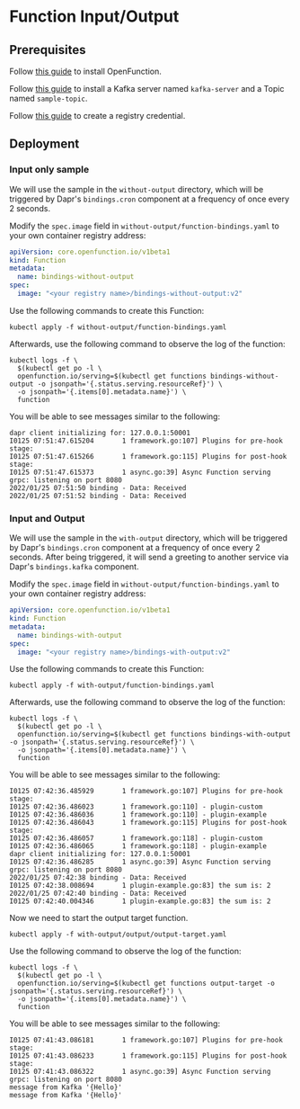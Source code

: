 # Function Input/Output

## Prerequisites

Follow [this guide](../../../Prerequisites.md#openfunction) to install OpenFunction.

Follow [this guide](../../../Prerequisites.md#kafka) to install a Kafka server named `kafka-server` and a Topic named `sample-topic`.

Follow [this guide](../../../Prerequisites.md#registry-credential) to create a registry credential.

## Deployment

### Input only sample

We will use the sample in the `without-output` directory, which will be triggered by Dapr's `bindings.cron` component at a frequency of once every 2 seconds.

Modify the `spec.image` field in `without-output/function-bindings.yaml` to your own container registry address:

```yaml
apiVersion: core.openfunction.io/v1beta1
kind: Function
metadata:
  name: bindings-without-output
spec:
  image: "<your registry name>/bindings-without-output:v2"
```

Use the following commands to create this Function:

```shell
kubectl apply -f without-output/function-bindings.yaml
```

Afterwards, use the following command to observe the log of the function:

```shell
kubectl logs -f \
  $(kubectl get po -l \
  openfunction.io/serving=$(kubectl get functions bindings-without-output -o jsonpath='{.status.serving.resourceRef}') \
  -o jsonpath='{.items[0].metadata.name}') \
  function
```

You will be able to see messages similar to the following:

```shell
dapr client initializing for: 127.0.0.1:50001
I0125 07:51:47.615204       1 framework.go:107] Plugins for pre-hook stage:
I0125 07:51:47.615266       1 framework.go:115] Plugins for post-hook stage:
I0125 07:51:47.615373       1 async.go:39] Async Function serving grpc: listening on port 8080
2022/01/25 07:51:50 binding - Data: Received
2022/01/25 07:51:52 binding - Data: Received
```

### Input and Output

We will use the sample in the `with-output` directory, which will be triggered by Dapr's `bindings.cron` component at a frequency of once every 2 seconds. After being triggered, it will send a greeting to another service via Dapr's `bindings.kafka` component. 

Modify the `spec.image` field in `without-output/function-bindings.yaml` to your own container registry address:

```yaml
apiVersion: core.openfunction.io/v1beta1
kind: Function
metadata:
  name: bindings-with-output
spec:
  image: "<your registry name>/bindings-with-output:v2"
```

Use the following commands to create this Function:

```shell
kubectl apply -f with-output/function-bindings.yaml
```

Afterwards, use the following command to observe the log of the function:

```shell
kubectl logs -f \
  $(kubectl get po -l \
  openfunction.io/serving=$(kubectl get functions bindings-with-output -o jsonpath='{.status.serving.resourceRef}') \
  -o jsonpath='{.items[0].metadata.name}') \
  function
```

You will be able to see messages similar to the following:

```shell
I0125 07:42:36.485929       1 framework.go:107] Plugins for pre-hook stage:
I0125 07:42:36.486023       1 framework.go:110] - plugin-custom
I0125 07:42:36.486036       1 framework.go:110] - plugin-example
I0125 07:42:36.486043       1 framework.go:115] Plugins for post-hook stage:
I0125 07:42:36.486057       1 framework.go:118] - plugin-custom
I0125 07:42:36.486065       1 framework.go:118] - plugin-example
dapr client initializing for: 127.0.0.1:50001
I0125 07:42:36.486285       1 async.go:39] Async Function serving grpc: listening on port 8080
2022/01/25 07:42:38 binding - Data: Received
I0125 07:42:38.008694       1 plugin-example.go:83] the sum is: 2
2022/01/25 07:42:40 binding - Data: Received
I0125 07:42:40.004346       1 plugin-example.go:83] the sum is: 2
```

Now we need to start the output target function.

```shell
kubectl apply -f with-output/output/output-target.yaml
```

Use the following command to observe the log of the function:

```shell
kubectl logs -f \
  $(kubectl get po -l \
  openfunction.io/serving=$(kubectl get functions output-target -o jsonpath='{.status.serving.resourceRef}') \
  -o jsonpath='{.items[0].metadata.name}') \
  function
```

You will be able to see messages similar to the following:

```shell
I0125 07:41:43.086181       1 framework.go:107] Plugins for pre-hook stage:
I0125 07:41:43.086233       1 framework.go:115] Plugins for post-hook stage:
I0125 07:41:43.086322       1 async.go:39] Async Function serving grpc: listening on port 8080
message from Kafka '{Hello}'
message from Kafka '{Hello}'
```
